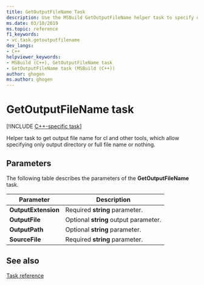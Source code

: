 ```yaml
---
title: GetOutputFileName Task
description: Use the MSBuild GetOutputFileName helper task to specify output file name options for cl.exe and other tools.
ms.date: 03/10/2019
ms.topic: reference
f1_keywords:
- vc.task.getoutputfilename
dev_langs:
- C++
helpviewer_keywords:
- MSBuild (C++), GetOutputFileName task
- GetOutputFileName task (MSBuild (C++))
author: ghogen
ms.author: ghogen
---
```

# GetOutputFileName task

[!INCLUDE [C++-specific task](./includes/cpp-task.md)]

Helper task to get output file name for cl and other tools, which allow specifying only output directory or full file name or nothing.

## Parameters

The following table describes the parameters of the **GetOutputFileName** task.

|Parameter|Description|
|---------------|-----------------|
|**OutputExtension**|Required **string** parameter.|
|**OutputFile**|Optional **string** output parameter.|
|**OutputPath**|Optional **string** parameter.|
|**SourceFile**|Required **string** parameter.|

## See also

[Task reference](../msbuild/msbuild-task-reference.md)
